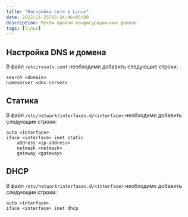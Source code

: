 ```yaml
---
title: "Настройка сети в Linux"
date: 2022-11-25T15:34:46+05:00
description: Путём правки конфигурационных файлов
tags: [linux]
---
```

## Настройка DNS и домена
В файл `/etc/resolv.conf` необходимо добавить следующие строки:

```shell
search <domain>
nameserver <dns-server>
```

## Статика
В файл `/etc/network/interfaces.d/<interface>` необходимо добавить следующие строки:

```shell
auto <interface>
iface <interface> inet static
	address <ip-address>
	netmask <netmask>
	gateway <gateway>
```

## DHCP
В файл `/etc/network/interfaces.d/<interface>` необходимо добавить следующие строки:

```shell
auto <interface>
iface <interface> inet dhcp
```
